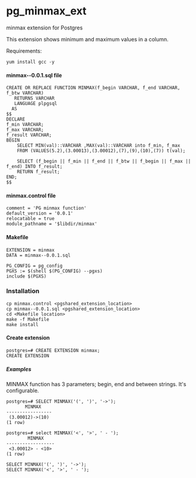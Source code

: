 # pg_minmax_ext
minmax extension for Postgres

This extension shows minimum and maximum values in a column. 

Requirements:
```
yum install gcc -y
```

#### minmax--0.0.1.sql file 
```
CREATE OR REPLACE FUNCTION MINMAX(f_begin VARCHAR, f_end VARCHAR, f_btw VARCHAR)
   RETURNS VARCHAR 
   LANGUAGE plpgsql
  AS
$$
DECLARE 
f_min VARCHAR;
f_max VARCHAR;
f_result VARCHAR;
BEGIN
	SELECT MIN(val)::VARCHAR ,MAX(val)::VARCHAR into f_min, f_max 
	FROM (VALUES(5.2),(3.00013),(3.00012),(7),(9),(10),(7)) t(val);

	SELECT (f_begin || f_min || f_end || f_btw || f_begin || f_max || f_end) INTO f_result;
	RETURN f_result;
END;
$$
```

#### minmax.control file 
```
comment = 'PG minmax function'
default_version = '0.0.1'
relocatable = true
module_pathname = '$libdir/minmax'
````
#### Makefile
```
EXTENSION = minmax
DATA = minmax--0.0.1.sql

PG_CONFIG = pg_config
PGXS := $(shell $(PG_CONFIG) --pgxs)
include $(PGXS)
```

### Installation
```
cp minmax.control <pgshared_extension_location>
cp minmax--0.0.1.sql <pgshared_extension_location>
cd <Makefile location>
make -f Makefile 
make install
```

#### Create extension
```
postgres=# CREATE EXTENSION minmax;
CREATE EXTENSION
```

##### Examples
MINMAX function has 3 parameters; begin, end and between strings. It's configurable.

```
postgres=# SELECT MINMAX('(', ')', '->');
       MINMAX        
-----------------
 (3.00012)->(10)
(1 row)

postgres=# select MINMAX('<', '>', ' - ');
        MINMAX        
------------------
 <3.00012> - <10>
(1 row)
```


``` 
SELECT MINMAX('(', ')', '->');
SELECT MINMAX('<', '>', ' - ');
```
